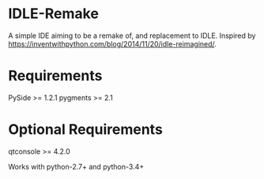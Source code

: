 IDLE-Remake
===========
A simple IDE aiming to be a remake of, and replacement to IDLE. Inspired by https://inventwithpython.com/blog/2014/11/20/idle-reimagined/.

Requirements
=============
PySide >= 1.2.1
pygments >= 2.1

Optional Requirements
=====================
qtconsole >= 4.2.0

Works with python-2.7+ and python-3.4+

